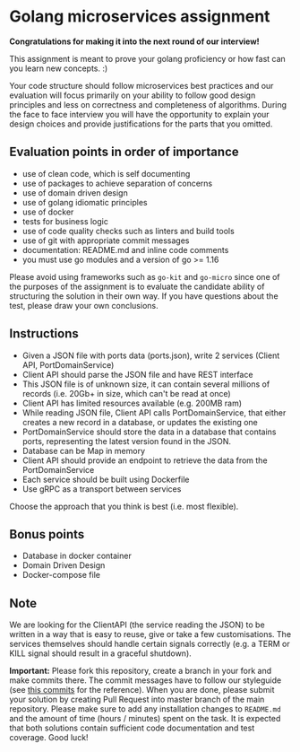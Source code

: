# Golang microservices assignment

**Congratulations for making it into the next round of our interview!**

This assignment is meant to prove your golang proficiency or how fast can you learn new concepts. :)

Your code structure should follow microservices best practices and our evaluation will focus primarily on your ability to follow good design principles and less on correctness and completeness of algorithms. During the face to face interview you will have the opportunity to explain your design choices and provide justifications for the parts that you omitted.

## Evaluation points in order of importance

- use of clean code, which is self documenting
- use of packages to achieve separation of concerns
- use of domain driven design
- use of golang idiomatic principles
- use of docker
- tests for business logic
- use of code quality checks such as linters and build tools
- use of git with appropriate commit messages
- documentation: README.md and inline code comments
- you must use go modules and a version of go >= 1.16

Please avoid using frameworks such as `go-kit` and `go-micro` since one of the purposes of the assignment is to evaluate the candidate ability of structuring the solution in their own way.
If you have questions about the test, please draw your own conclusions.


## Instructions

- Given a JSON file with ports data (ports.json), write 2 services (Client API, PortDomainService)
- Client API should parse the JSON file and have REST interface
- This JSON file is of unknown size, it can contain several millions of records (i.e. 20Gb+ in size, which can't be read at once)
- Client API has limited resources available (e.g. 200MB ram)
- While reading JSON file, Client API calls PortDomainService, that either creates a new record in a database, or updates the existing one
- PortDomainService should store the data in a database that contains ports, representing the latest version found in the JSON. 
- Database can be Map in memory
- Client API should provide an endpoint to retrieve the data from the PortDomainService
- Each service should be built using Dockerfile
- Use gRPC as a transport between services

Choose the approach that you think is best (i.e. most flexible).

## Bonus points

- Database in docker container
- Domain Driven Design
- Docker-compose file

## Note
We are looking for the ClientAPI (the service reading the JSON) to be written in a way that is easy to reuse, give or take a few customisations.
The services themselves should handle certain signals correctly (e.g. a TERM or KILL signal should result in a graceful shutdown).

**Important:** Please fork this repository, create a branch in your fork and make commits there. The commit messages have to follow our styleguide (see [this commits](https://github.com/bleenco/bproxy/commits/master) for the reference). When you are done, please submit your solution by creating Pull Request into master branch of the main repository. Please make sure to add any installation changes to `README.md` and the amount of time (hours / minutes) spent on the task. It is expected that both solutions contain sufficient code documentation and test coverage.
Good luck! 
